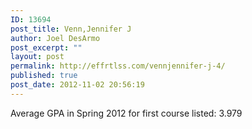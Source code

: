 ```yaml
---
ID: 13694
post_title: Venn,Jennifer J
author: Joel DesArmo
post_excerpt: ""
layout: post
permalink: http://effrtlss.com/vennjennifer-j-4/
published: true
post_date: 2012-11-02 20:56:19
---
```

<p>Average GPA in Spring 2012 for first course listed: 3.979</p>